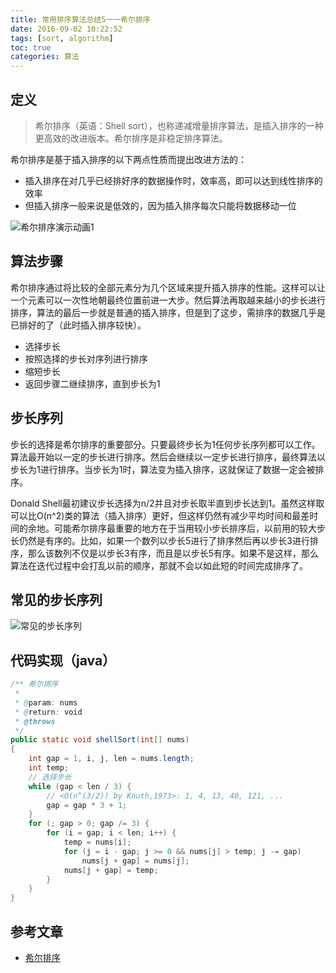 ```yaml
---
title: 常用排序算法总结5一一希尔排序
date: 2016-09-02 10:22:52
tags: [sort, algorithm]
toc: true
categories: 算法
---
```


## 定义

> 希尔排序（英语：Shell sort），也称递减增量排序算法，是插入排序的一种更高效的改进版本。希尔排序是非稳定排序算法。

希尔排序是基于插入排序的以下两点性质而提出改进方法的：

- 插入排序在对几乎已经排好序的数据操作时，效率高，即可以达到线性排序的效率
- 但插入排序一般来说是低效的，因为插入排序每次只能将数据移动一位

![希尔排序演示动画1](http://7xsd89.com1.z0.glb.clouddn.com/sorting_shellsort_animate.gif)

<!--more-->

## 算法步骤

希尔排序通过将比较的全部元素分为几个区域来提升插入排序的性能。这样可以让一个元素可以一次性地朝最终位置前进一大步。然后算法再取越来越小的步长进行排序，算法的最后一步就是普通的插入排序，但是到了这步，需排序的数据几乎是已排好的了（此时插入排序较快）。

- 选择步长
- 按照选择的步长对序列进行排序
- 缩短步长
- 返回步骤二继续排序，直到步长为1

## 步长序列

步长的选择是希尔排序的重要部分。只要最终步长为1任何步长序列都可以工作。算法最开始以一定的步长进行排序。然后会继续以一定步长进行排序，最终算法以步长为1进行排序。当步长为1时，算法变为插入排序，这就保证了数据一定会被排序。

Donald Shell最初建议步长选择为n/2并且对步长取半直到步长达到1。虽然这样取可以比O(n^2)类的算法（插入排序）更好，但这样仍然有减少平均时间和最差时间的余地。可能希尔排序最重要的地方在于当用较小步长排序后，以前用的较大步长仍然是有序的。比如，如果一个数列以步长5进行了排序然后再以步长3进行排序，那么该数列不仅是以步长3有序，而且是以步长5有序。如果不是这样，那么算法在迭代过程中会打乱以前的顺序，那就不会以如此短的时间完成排序了。

## 常见的步长序列

![常见的步长序列](http://7xsd89.com1.z0.glb.clouddn.com/shell-sort-gap.png)

## 代码实现（java）

``` java
/** 希尔排序
 *
 * @param: nums
 * @return: void
 * @throws
 */
public static void shellSort(int[] nums)
{
    int gap = 1, i, j, len = nums.length;
    int temp;
    // 选择步长
    while (gap < len / 3) {
        // <O(n^(3/2)) by Knuth,1973>: 1, 4, 13, 40, 121, ...
        gap = gap * 3 + 1;
    }
    for (; gap > 0; gap /= 3) {
        for (i = gap; i < len; i++) {
            temp = nums[i];
            for (j = i - gap; j >= 0 && nums[j] > temp; j -= gap)
                nums[j + gap] = nums[j];
            nums[j + gap] = temp;
        }
    }
}
```

## 参考文章

- [希尔排序](https://zh.wikipedia.org/wiki/希尔排序)
